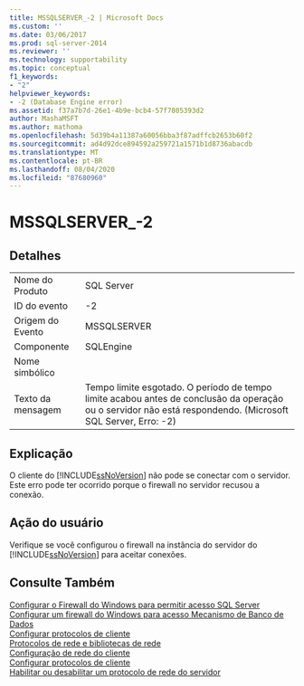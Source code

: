 ```yaml
---
title: MSSQLSERVER_-2 | Microsoft Docs
ms.custom: ''
ms.date: 03/06/2017
ms.prod: sql-server-2014
ms.reviewer: ''
ms.technology: supportability
ms.topic: conceptual
f1_keywords:
- "2"
helpviewer_keywords:
- -2 (Database Engine error)
ms.assetid: f37a7b7d-26e1-4b9e-bcb4-57f7805393d2
author: MashaMSFT
ms.author: mathoma
ms.openlocfilehash: 5d39b4a11387a60056bba3f87adffcb2653b60f2
ms.sourcegitcommit: ad4d92dce894592a259721a1571b1d8736abacdb
ms.translationtype: MT
ms.contentlocale: pt-BR
ms.lasthandoff: 08/04/2020
ms.locfileid: "87680960"
---
```

# <a name="mssqlserver_-2"></a>MSSQLSERVER_-2
    
## <a name="details"></a>Detalhes  
  
|||  
|-|-|  
|Nome do Produto|SQL Server|  
|ID do evento|-2|  
|Origem do Evento|MSSQLSERVER|  
|Componente|SQLEngine|  
|Nome simbólico||  
|Texto da mensagem|Tempo limite esgotado.  O período de tempo limite acabou antes de conclusão da operação ou o servidor não está respondendo. (Microsoft SQL Server, Erro: -2)|   
  
## <a name="explanation"></a>Explicação  
 O cliente do [!INCLUDE[ssNoVersion](../../includes/ssnoversion-md.md)] não pode se conectar com o servidor. Este erro pode ter ocorrido porque o firewall no servidor recusou a conexão. 
  
## <a name="user-action"></a>Ação do usuário  
 Verifique se você configurou o firewall na instância do servidor do [!INCLUDE[ssNoVersion](../../includes/ssnoversion-md.md)] para aceitar conexões.  
  
## <a name="see-also"></a>Consulte Também  
 [Configurar o Firewall do Windows para permitir acesso SQL Server](../../sql-server/install/configure-the-windows-firewall-to-allow-sql-server-access.md)   
 [Configurar um firewall do Windows para acesso Mecanismo de Banco de Dados](../../database-engine/configure-windows/configure-a-windows-firewall-for-database-engine-access.md)   
 [Configurar protocolos de cliente](../../database-engine/configure-windows/configure-client-protocols.md)   
 [Protocolos de rede e bibliotecas de rede](../../sql-server/install/network-protocols-and-network-libraries.md)   
 [Configuração de rede do cliente](../../database-engine/configure-windows/client-network-configuration.md)   
 [Configurar protocolos de cliente](../../database-engine/configure-windows/configure-client-protocols.md)   
 [Habilitar ou desabilitar um protocolo de rede do servidor](../../database-engine/configure-windows/enable-or-disable-a-server-network-protocol.md)  
  
